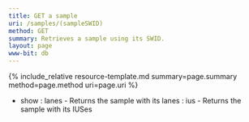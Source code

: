 ```yaml
---
title: GET a sample
uri: /samples/(sampleSWID)
method: GET
summary: Retrieves a sample using its SWID.
layout: page
www-bit: db
---
```


{% include_relative resource-template.md summary=page.summary method=page.method uri=page.uri %}


* show
: lanes - Returns the sample with its lanes
: ius - Returns the sample with its IUSes
